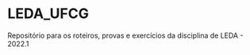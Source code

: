 # LEDA_UFCG
<p>Repositório para os roteiros, provas e exercícios da disciplina de LEDA - 2022.1</p>
